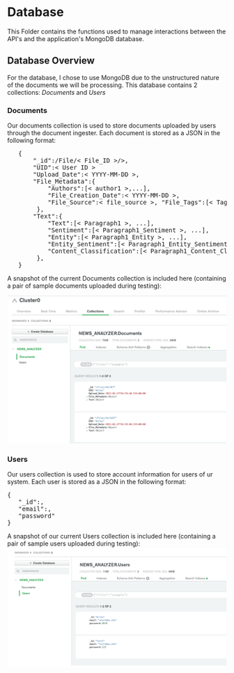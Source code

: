 # Database
This Folder contains the functions used to manage interactions between the API's and the application's MongoDB database.

## Database Overview
For the database, I chose to use MongoDB due to the unstructured nature of the documents we will be processing. This database contains 2 collections: *Documents* and *Users*

### Documents
Our documents collection is used to store documents uploaded by users through the document ingester. Each document is stored as a JSON in the following format:
<pre>
   {
       "_id":/File/< File_ID >/>,
       "UID":< User ID > 
       "Upload_Date":< YYYY-MM-DD >, 
       "File_Metadata":{
           "Authors":[< author1 >,...], 
           "File_Creation_Date":< YYYY-MM-DD >, 
           "File_Source":< file_source >, "File_Tags":[< Tag1 >,...]
        }, 
       "Text":{
           "Text":[< Paragraph1 >, ...],
           "Sentiment":[< Paragraph1_Sentiment >, ...],
           "Entity":[< Paragraph1_Entity >, ...],
           "Entity_Sentiment":[< Paragraph1_Entity_Sentiment >, ...],
           "Content_Classification":[< Paragraph1_Content_Class >, ...],
        },
   }
</pre>

A snapshot of the current Documents collection is included here (containing a pair of sample documents uploaded during testing):

![snapshot](https://github.com/BUEC500C1/news-analyzer-whunt1965/blob/main/readme_pics/docs.png)

### Users
Our users collection is used to store account information for users of ur system. Each user is stored as a JSON in the following format:
<pre>
{
   "_id":<username>,
   "email":<email>,
   "password"<hashed password">
}
</pre>

A snapshot of our current Users collection is included here (containing a pair of sample users uploaded during testing):
![snapshot](https://github.com/BUEC500C1/news-analyzer-whunt1965/blob/main/readme_pics/users.png)

